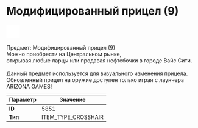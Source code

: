 # Модифицированный прицел (9)

![Item Image](../img/5851.webp?raw=true)

Предмет: Модифицированный прицел (9)<br>Можно приобрести на Центральном рынке,<br>открывая любые ларцы или продавая нефтебочки в городе Вайс Сити.<br><br>Данный предмет используется для визуального изменения прицела.<br>Обновленный прицел на оружие доступен только играя с лаунчера ARIZONA GAMES!


| Параметр | Значение |
|----------|----------|
| **ID** | 5851 |
| **Тип** | ITEM_TYPE_CROSSHAIR |

